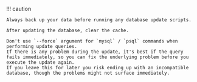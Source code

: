 !!! caution

    Always back up your data before running any database update scripts.

    After updating the database, clear the cache.
    
    Don't use `--force` argument for `mysql` / `psql` commands when performing update queries.
    If there is any problem during the update, it's best if the query fails immediately, so you can fix the underlying problem before you execute the update again.
    If you leave this for later you risk ending up with an incompatible database, though the problems might not surface immediately.
